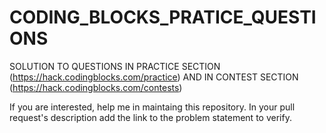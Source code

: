 # CODING_BLOCKS_PRATICE_QUESTIONS
SOLUTION TO QUESTIONS IN PRACTICE SECTION (https://hack.codingblocks.com/practice) AND IN CONTEST SECTION (https://hack.codingblocks.com/contests)  

If you are interested, help me in maintaing this repository. In your pull request's description add the link to the problem statement to verify.

